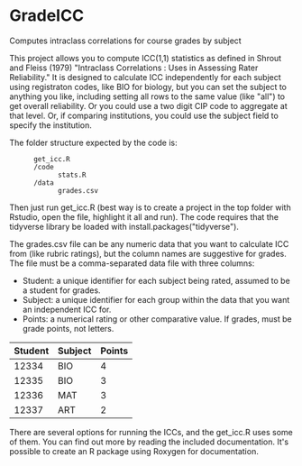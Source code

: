 # GradeICC
Computes intraclass correlations for course grades by subject

This project allows you to compute ICC(1,1) statistics as defined in Shrout and Fleiss (1979) "Intraclass Correlations : Uses in Assessing
Rater Reliability." It is designed to calculate ICC independently for each subject using registraton codes, like BIO for biology, but you can 
set the subject to anything you like, including setting all rows to the same value (like "all") to get overall reliability. Or you could use a
two digit CIP code to aggregate at that level. Or, if comparing institutions, you could use the subject field to specify the institution.

The folder structure expected by the code is: 

``` /Top folder
      get_icc.R
      /code
            stats.R
      /data
            grades.csv
```

Then just run get_icc.R (best way is to create a project in the top folder with Rstudio, open the file, highlight it all and run). 
The code requires that the tidyverse library be loaded with install.packages("tidyverse").

The grades.csv file can be any numeric data that you want to calculate ICC from (like rubric ratings), but the column names are suggestive for
grades. The file must be a comma-separated data file with three columns:

* Student: a unique identifier for each subject being rated, assumed to be a student for grades.
* Subject: a unique identifier for each group within the data that you want an independent ICC for.
* Points: a numerical rating or other comparative value. If grades, must be grade points, not letters. 

Student | Subject | Points
------- | --------|-------
12334   | BIO     | 4
12335   | BIO     | 3
12336   | MAT     | 3
12337   | ART     | 2


There are several options for running the ICCs, and the get_icc.R uses some of them. You can find out more by reading the included documentation. It's possible to create an R package using Roxygen for documentation.
